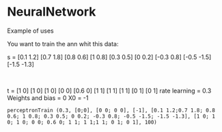 # NeuralNetwork

Example of uses


You want to train the ann whit this data:

s = [0.1 1.2] [0.7 1.8] [0.8 0.6] [1 0.8] [0.3 0.5] [0 0.2] [-0.3 0.8] [-0.5 -1.5] [-1.5 -1.3]

<br/>

t = [1 0] [1 0] [1 0] [0 0] [0.6 0] [1 1] [1 1] [1 1] [0 1] [0 1]
rate learning = 0.3
Weights and bias = 0
X0 = -1

`perceptronTrain (0.3, [0;0], [0 0; 0 0], [-1], [0.1 1.2;0.7 1.8; 0.8 0.6; 1 0.8; 0.3 0.5; 0 0.2; -0.3 0.8; -0.5 -1.5; -1.5 -1.3], [1 0; 1 0; 1 0; 0 0; 0.6 0; 1 1; 1 1;1 1; 0 1; 0 1], 100)`

